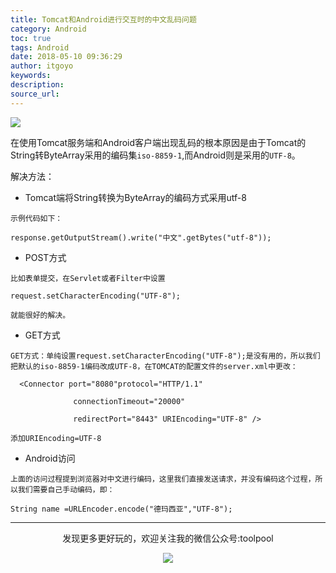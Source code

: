 ```yaml
---
title: Tomcat和Android进行交互时的中文乱码问题
category: Android
toc: true
tags: Android
date: 2018-05-10 09:36:29
author: itgoyo
keywords:
description:
source_url:
---
```


![](http://omvbl46i3.bkt.clouddn.com/12518abf1c4dd752947fd9c7c026590c.png)

在使用Tomcat服务端和Android客户端出现乱码的根本原因是由于Tomcat的String转ByteArray采用的编码集`iso-8859-1`,而Android则是采用的`UTF-8`。

解决方法：
-  Tomcat端将String转换为ByteArray的编码方式采用utf-8

```
示例代码如下：

response.getOutputStream().write("中文".getBytes("utf-8"));
```
- POST方式

```
比如表单提交，在Servlet或者Filter中设置

request.setCharacterEncoding("UTF-8");

就能很好的解决。
```
- GET方式

```
GET方式：单纯设置request.setCharacterEncoding("UTF-8");是没有用的，所以我们把默认的iso-8859-1编码改成UTF-8，在TOMCAT的配置文件的server.xml中更改：

  <Connector port="8080"protocol="HTTP/1.1"

              connectionTimeout="20000"

              redirectPort="8443" URIEncoding="UTF-8" />

添加URIEncoding=UTF-8
```
- Android访问

```
上面的访问过程提到浏览器对中文进行编码，这里我们直接发送请求，并没有编码这个过程，所以我们需要自己手动编码，即：

String name =URLEncoder.encode("德玛西亚","UTF-8");
```

---

<div align=center>
发现更多更好玩的，欢迎关注我的微信公众号:toolpool

![](/img/qrcode.jpg)
</div>
